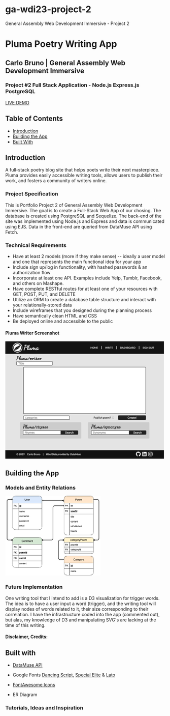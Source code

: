 # ga-wdi23-project-2

General Assembly Web Development Immersive - Project 2

# Pluma Poetry Writing App

## Carlo Bruno | General Assembly Web Development Immersive

### Project \#2 Full Stack Application - Node.js Express.js PostgreSQL

[LIVE DEMO](https://plumapoetry.herokuapp.com/welcome)

## Table of Contents

- [Introduction](#introduction)
- [Building the App](#building-the-app)
- [Built With](#built-with)

## Introduction

A full-stack poetry blog site that helps poets write their next masterpiece. Pluma provides easily accessible writing tools, allows users to publish their work, and fosters a community of writers online.

### Project Specification

This is Portfolio Project 2 of General Assembly Web Development Immersive. The goal is to create a Full-Stack Web App of our chosing. The database is created using PostgreSQL and Sequelize. The back-end of the site was implemented using Node.js and Express and data is communicated using EJS. Data in the front-end are queried from DataMuse API using Fetch.

### Technical Requirements
- Have at least 2 models (more if they make sense) -- ideally a user model and one that represents the main functional idea for your app
- Include sign up/log in functionality, with hashed passwords & an authorization flow
- Incorporate at least one API. Examples include Yelp, Tumblr, Facebook, and others on Mashape.
- Have complete RESTful routes for at least one of your resources with GET, POST, PUT, and DELETE
- Utilize an ORM to create a database table structure and interact with your relationally-stored data
- Include wireframes that you designed during the planning process
- Have semantically clean HTML and CSS
- Be deployed online and accessible to the public

#### Pluma Writer Screenshot
<img src="./screen-shots/ss-pluma-write.png" width="500">


## Building the App

<!-- I started by creating the model diagrams. I designed a few models and kept it simple and straightforward. -->

### Models and Entity Relations 

<img src="./screen-shots/ss-pluma-er-diagram.png" width="300">

### Future Implementation

One writing tool that I intend to add is a D3 visualization for trigger words. The idea is to have a user input a word (trigger), and the writing tool will display nodes of words related to it, their size corresponding to their correlation. I have the infrastructure coded into the app (commented out), but alas, my knowledge of D3 and manipulating SVG's are lacking at the time of this writing.

#### Disclaimer, Credits:


## Built with

- [DataMuse API](https://www.datamuse.com/api/)
- Google Fonts [Dancing Script](https://fonts.google.com/specimen/Dancing+Script),
[Special Elite](https://fonts.google.com/specimen/Dancing+Script) & 
[Lato](https://fonts.google.com/specimen/Lato)
- [FontAwesome Icons](https://fontawesome.com/)

- ER Diagram



### Tutorials, Ideas and Inspiration


